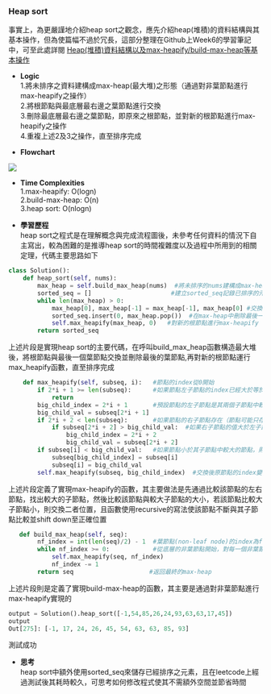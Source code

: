 ### Heap sort
事實上，為更嚴謹地介紹heap sort之觀念，應先介紹heap(堆積)的資料結構與其基本操作，但為使篇幅不過於冗長，這部分整理在Github上Week6的學習筆記中，可至此處詳閱
[Heap(堆積)資料結構以及max-heapify/build-max-heap等基本操作](https://github.com/Xu-Yidi/fluteanzi/blob/master/README.md#week6)
- **Logic**<br>
1.將未排序之資料建構成max-heap(最大堆)之形態（通過對非葉節點進行max-heapify之操作）<br>
2.將根節點與最底層最右邊之葉節點進行交換<br>
3.刪除最底層最右邊之葉節點，即原來之根節點，並對新的根節點進行max-heapify之操作<br>
4.重複上述2及3之操作，直至排序完成<br>

- **Flowchart**<br>
<img src="https://github.com/Xu-Yidi/fluteanzi/blob/master/week6/heap_sort.png">

- **Time Complexities**<br>
1.max-heapify: O(logn)<br>
2.build-max-heap: O(n)<br>
3.heap sort: O(nlogn)<br>

- **學習歷程**<br>
heap sort之程式是在理解概念與完成流程圖後，未參考任何資料的情況下自主寫出，較為困難的是推導heap sort的時間複雜度以及過程中所用到的相關定理，代碼主要思路如下<br>

``` Python
class Solution():
    def heap_sort(self, nums):
        max_heap = self.build_max_heap(nums)  #將未排序的nums建構成max-heap
        sorted_seq = []                      #建立sorted_seq記錄已排序的元素
        while len(max_heap) > 0:
            max_heap[0], max_heap[-1] = max_heap[-1], max_heap[0] #交換根節點與最後一個葉節點
            sorted_seq.insert(0, max_heap.pop())  #在max-heap中刪除最後一個葉節點，並將其插入sorted_seq的最前面（因先取出的節點較後取出的節點大）
            self.max_heapify(max_heap, 0)   #對新的根節點進行max-heapify
        return sorted_seq    
```
上述片段是實現heap sort的主要代碼，在呼叫build_max_heap函數構造最大堆後，將根節點與最後一個葉節點交換並刪除最後的葉節點,再對新的根節點運行max_heapify函數，直至排序完成
```Python
    def max_heapify(self, subseq, i):   #節點的index從0開始
        if 2*i + 1 >= len(subseq):      #如果節點左子節點的index已經大於等於subseq的長度，則節點為葉節點，無需進行max-heapify
            return
        big_child_index = 2*i + 1       #預設節點的左子節點是其兩個子節點中較大的
        big_child_val = subseq[2*i + 1]
        if 2*i + 2 < len(subseq):       #如果節點的右子節點存在（節點可能只存在左子節點），即右子節點的index小於subseq的長度
            if subseq[2*i + 2] > big_child_val:  #如果右子節點的值大於左子節點的值，則右子節點為兩個子節點中較大的
                big_child_index = 2*i + 2
                big_child_val = subseq[2*i + 2]
        if subseq[i] < big_child_val:   #如果節點小於其子節點中較大的節點，則將二者進行交換
            subseq[big_child_index] = subseq[i]
            subseq[i] = big_child_val
        self.max_heapify(subseq, big_child_index)  #交換後原節點的index變為較大子節點的index，不斷進行max-heapify的過程直至節點交換到正確位置

```
上述片段定義了實現max-heapify的函數，其主要做法是先通過比較該節點的左右節點，找出較大的子節點，然後比較該節點與較大子節點的大小，若該節點比較大子節點小，則交換二者位置，且函數使用recursive的寫法使該節點不斷與其子節點比較並shift down至正確位置
```Python
   def build_max_heap(self, seq):
        nf_index = int(len(seq)/2) - 1  #葉節點(non-leaf node)的index為floor(n/2))至n-1，無需進行max-heapify
        while nf_index >= 0:            #從底層的非葉節點開始，對每一個非葉節點進行max-heapify直至根節點為止    
            self.max_heapify(seq, nf_index)
            nf_index -= 1
        return seq                     #返回最終的max-heap
```
上述片段則是定義了實現build-max-heap的函數，其主要是通過對非葉節點進行max-heapify實現的
```Python
output = Solution().heap_sort([-1,54,85,26,24,93,63,63,17,45])
output
Out[275]: [-1, 17, 24, 26, 45, 54, 63, 63, 85, 93]
```
測試成功<br>
- **思考**<br>
heap sort中額外使用sorted_seq來儲存已經排序之元素，且在leetcode上經過測試後其耗時較久，可思考如何修改程式使其不需額外空間並節省時間
